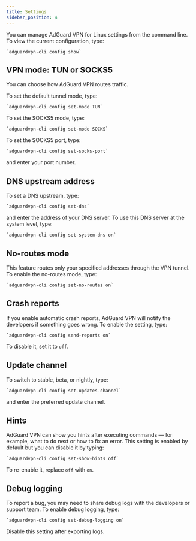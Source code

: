 ```yaml
---
title: Settings
sidebar_position: 4
---
```


You can manage AdGuard VPN for Linux settings from the command line. To view the current configuration, type:

    `adguardvpn-cli config show`

## VPN mode: TUN or SOCKS5

You can choose how AdGuard VPN routes traffic.

To set the default tunnel mode, type:

    `adguardvpn-cli config set-mode TUN`

To set the SOCKS5 mode, type:

    `adguardvpn-cli config set-mode SOCKS`

To set the SOCKS5 port, type:

    `adguardvpn-cli config set-socks-port`

and enter your port number.

## DNS upstream address

To set a DNS upstream, type:

    `adguardvpn-cli config set-dns`

and enter the address of your DNS server. To use this DNS server at the system level, type:

    `adguardvpn-cli config set-system-dns on`

## No-routes mode

This feature routes only your specified addresses through the VPN tunnel. To enable the no-routes mode, type:

    `adguardvpn-cli config set-no-routes on`

## Crash reports

If you enable automatic crash reports, AdGuard VPN will notify the developers if something goes wrong. To enable the setting, type:

    `adguardvpn-cli config send-reports on`

To disable it, set it to `off`.

## Update channel

To switch to stable, beta, or nightly, type:

    `adguardvpn-cli config set-updates-channel`

and enter the preferred update channel.

## Hints

AdGuard VPN can show you hints after executing commands — for example, what to do next or how to fix an error. This setting is enabled by default but you can disable it by typing:

    `adguardvpn-cli config set-show-hints off`

To re-enable it, replace `off` with `on`.

## Debug logging

To report a bug, you may need to share debug logs with the developers or support team. To enable debug logging, type:

    `adguardvpn-cli config set-debug-logging on`

Disable this setting after exporting logs.
